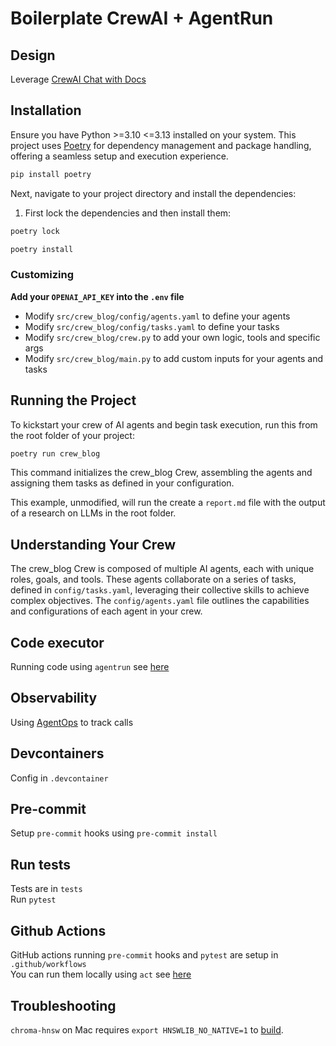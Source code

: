 #  Boilerplate CrewAI + AgentRun

##  Design
Leverage [CrewAI Chat with Docs](https://chat.openai.com/g/g-qqTuUWsBY-crewai-assistant)


##  Installation
Ensure you have Python >=3.10 <=3.13 installed on your system. This project uses [Poetry](https://python-poetry.org/) for dependency management and package handling, offering a seamless setup and execution experience.  

```bash
pip install poetry
```

Next, navigate to your project directory and install the dependencies:

1. First lock the dependencies and then install them:
```bash
poetry lock
```
```bash
poetry install
```

### Customizing

**Add your `OPENAI_API_KEY` into the `.env` file**

- Modify `src/crew_blog/config/agents.yaml` to define your agents
- Modify `src/crew_blog/config/tasks.yaml` to define your tasks
- Modify `src/crew_blog/crew.py` to add your own logic, tools and specific args
- Modify `src/crew_blog/main.py` to add custom inputs for your agents and tasks

## Running the Project

To kickstart your crew of AI agents and begin task execution, run this from the root folder of your project:

```bash
poetry run crew_blog
```

This command initializes the crew_blog Crew, assembling the agents and assigning them tasks as defined in your configuration.

This example, unmodified, will run the create a `report.md` file with the output of a research on LLMs in the root folder.

## Understanding Your Crew

The crew_blog Crew is composed of multiple AI agents, each with unique roles, goals, and tools. These agents collaborate on a series of tasks, defined in `config/tasks.yaml`, leveraging their collective skills to achieve complex objectives. The `config/agents.yaml` file outlines the capabilities and configurations of each agent in your crew.

##  Code executor
Running code using `agentrun` see [here](https://pypi.org/project/agentrun/)

##  Observability
Using [AgentOps](https://www.loom.com/share/cfcaaef8d4a14cc7a974843bda1076bf) to track calls

##  Devcontainers
Config in `.devcontainer`

##  Pre-commit
Setup `pre-commit` hooks using `pre-commit install`  

## Run tests
Tests are in `tests`  
Run `pytest`

##  Github Actions
GitHub actions running `pre-commit` hooks and `pytest` are setup in `.github/workflows`  
You can run them locally using `act` see [here](https://github.com/nektos/act)


##  Troubleshooting
`chroma-hnsw` on Mac requires `export HNSWLIB_NO_NATIVE=1` to [build](https://docs.trychroma.com/troubleshooting).  